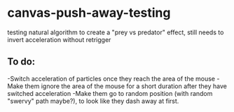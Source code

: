 # canvas-push-away-testing
testing natural algorithm to create a "prey vs predator" effect, still needs to invert acceleration without retrigger

## To do:
-Switch acceleration of particles once they reach the area of the mouse
-Make them ignore the area of the mouse for a short duration after they have switched acceleration 
-Make them go to random position (with random "swervy" path maybe?), to look like they dash away at first. 

